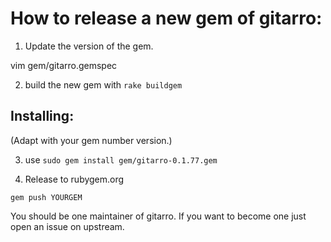 # How to release a new gem of gitarro:

1) Update the version of the gem.

vim gem/gitarro.gemspec


2) build the new gem with
```rake buildgem```


## Installing: 
(Adapt with your gem number version.)

3) use `sudo gem install gem/gitarro-0.1.77.gem`


4) Release to rubygem.org

`gem push YOURGEM`


You should be one maintainer of gitarro. If you want to become one just open an issue on upstream.

